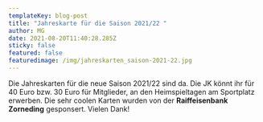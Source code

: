 ```yaml
---
templateKey: blog-post
title: "Jahreskarte für die Saison 2021/22 "
author: MG
date: 2021-08-20T11:40:28.285Z
sticky: false
featured: false
featuredimage: /img/jahreskarten_saison-2021-22.jpg
---
```

Die Jahreskarten für die neue Saison 2021/22 sind da. Die JK könnt ihr für 40 Euro bzw. 30 Euro für Mitglieder, an den Heimspieltagen am Sportplatz erwerben. Die sehr coolen Karten wurden von der **Raiffeisenbank Zorneding** gesponsert. Vielen Dank!